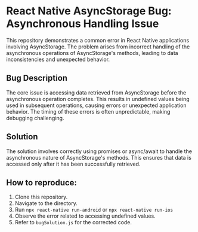 # React Native AsyncStorage Bug: Asynchronous Handling Issue

This repository demonstrates a common error in React Native applications involving AsyncStorage. The problem arises from incorrect handling of the asynchronous operations of AsyncStorage's methods, leading to data inconsistencies and unexpected behavior.

## Bug Description

The core issue is accessing data retrieved from AsyncStorage before the asynchronous operation completes. This results in undefined values being used in subsequent operations, causing errors or unexpected application behavior.  The timing of these errors is often unpredictable, making debugging challenging.

## Solution

The solution involves correctly using promises or async/await to handle the asynchronous nature of AsyncStorage's methods. This ensures that data is accessed only after it has been successfully retrieved.

## How to reproduce:

1. Clone this repository.
2. Navigate to the directory.
3. Run `npx react-native run-android` or `npx react-native run-ios`
4. Observe the error related to accessing undefined values.
5. Refer to `bugSolution.js` for the corrected code.
